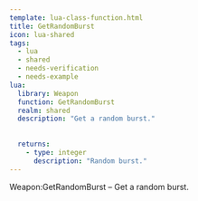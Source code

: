 ```yaml
---
template: lua-class-function.html
title: GetRandomBurst
icon: lua-shared
tags:
  - lua
  - shared
  - needs-verification
  - needs-example
lua:
  library: Weapon
  function: GetRandomBurst
  realm: shared
  description: "Get a random burst."
  
  
  returns:
    - type: integer
      description: "Random burst."
---
```


<div class="lua__search__keywords">
Weapon:GetRandomBurst &#x2013; Get a random burst.
</div>
